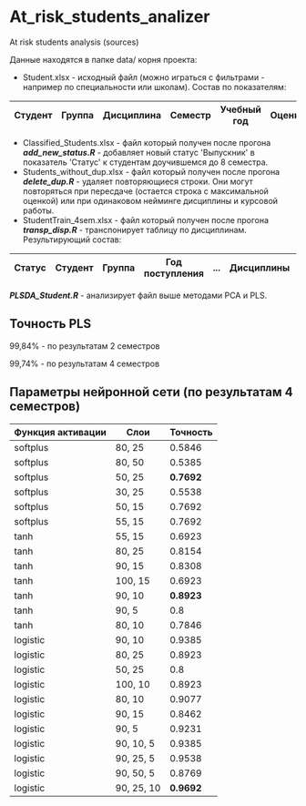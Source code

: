 # At_risk_students_analizer
At risk students analysis (sources)

Данные находятся в папке data/ корня проекта:
* Student.xlsx - исходный файл (можно играться с фильтрами - например по специальности или школам). Состав по показателям:

| Студент | Группа | Дисциплина | Семестр | Учебный год | Оценка | Специальность | Форма обучения | Статус |
| --- | --- | --- | --- | --- | --- | --- | --- | --- |

* Classified_Students.xlsx - файл который получен после прогона ***add_new_status.R*** - добавляет новый статус 'Выпускник' в показатель 'Статус' к студентам доучившемся до 8 семестра.
* Students_without_dup.xlsx - файл который получен после прогона ***delete_dup.R*** - удаляет повторяющиеся строки. Они могут повторяться при пересдаче (остается строка с максимальной оценкой) или при одинаковом нейминге дисциплины и курсовой работы.
* StudentTrain_4sem.xlsx - файл который получен после прогона ***transp_disp.R*** - транспонирует таблицу по дисциплинам. Результирующий состав:

| Статус | Студент | Группа | Год поступления | ... | Дисциплины | ... |
| --- | --- | --- | --- | --- | --- | --- |

***PLSDA_Student.R*** - анализирует файл выше методами PCA и PLS.

## Точность PLS

99,84% - по результатам 2 семестров

99,74% - по результатам 4 семестров

## Параметры нейронной сети (по результатам 4 семестров)

| Функция активации | Слои | Точность | 
| --- | --- | --- |
| softplus | 80, 25 | 0.5846 |
| softplus | 80, 50 | 0.5385 |
| softplus | 50, 25 | **0.7692** |
| softplus | 30, 25 | 0.5538 |
| softplus | 50, 15 | 0.7692 |
| softplus | 55, 15 | 0.7692 |
| tanh | 55, 15 | 0.6923 |
| tanh | 80, 25 | 0.8154 |
| tanh | 90, 15 | 0.8308 |
| tanh | 100, 15 | 0.6923 |
| tanh | 90, 10 | **0.8923** |
| tanh | 90, 5 | 0.8 |
| tanh | 80, 10 | 0.7846 |
| logistic | 90, 10 | 0.9385 |
| logistic | 80, 25 | 0.8923 |
| logistic | 50, 25 | 0.8 |
| logistic | 100, 10 | 0.8923 |
| logistic | 80, 10 | 0.9077 |
| logistic | 90, 15 | 0.8462 |
| logistic | 90, 5 | 0.9231 |
| logistic | 90, 10, 5 | 0.9385 |
| logistic | 90, 25, 5 | 0.9538 |
| logistic | 90, 50, 5 | 0.8769 |
| logistic | 90, 25, 10 | **0.9692** |

